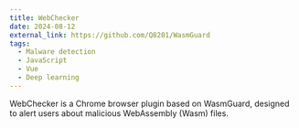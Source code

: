 ```yaml
---
title: WebChecker
date: 2024-08-12
external_link: https://github.com/Q8201/WasmGuard
tags:
  - Malware detection
  - JavaScript
  - Vue
  - Deep learning
---
```


WebChecker is a Chrome browser plugin based on WasmGuard, designed to alert users about malicious WebAssembly (Wasm) files.

<!--more-->
